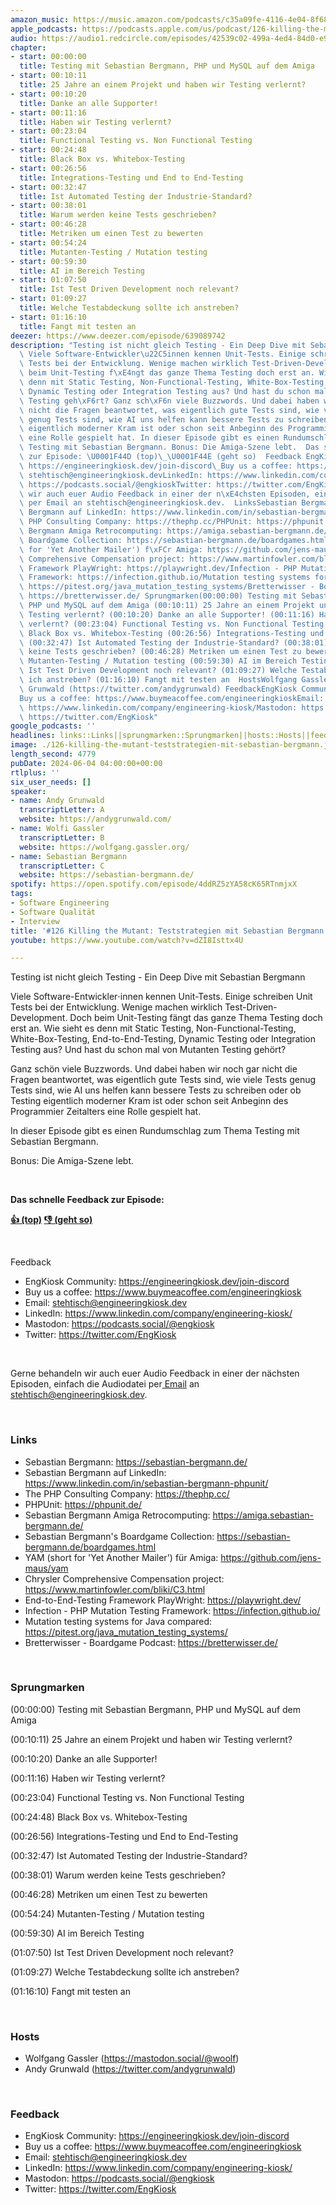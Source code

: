 ```yaml
---
amazon_music: https://music.amazon.com/podcasts/c35a09fe-4116-4e04-8f68-77d61b112e46/episodes/3e31d20a-6996-4e5a-8b83-b2e5bce69009/engineering-kiosk-126-killing-the-mutant-teststrategien-mit-sebastian-bergmann
apple_podcasts: https://podcasts.apple.com/us/podcast/126-killing-the-mutant-teststrategien-mit-sebastian/id1603082924?i=1000657748026&uo=4
audio: https://audio1.redcircle.com/episodes/42539c02-499a-4ed4-84d0-e992116f9a2b/stream.mp3
chapter:
- start: 00:00:00
  title: Testing mit Sebastian Bergmann, PHP und MySQL auf dem Amiga
- start: 00:10:11
  title: 25 Jahre an einem Projekt und haben wir Testing verlernt?
- start: 00:10:20
  title: Danke an alle Supporter!
- start: 00:11:16
  title: Haben wir Testing verlernt?
- start: 00:23:04
  title: Functional Testing vs. Non Functional Testing
- start: 00:24:48
  title: Black Box vs. Whitebox-Testing
- start: 00:26:56
  title: Integrations-Testing und End to End-Testing
- start: 00:32:47
  title: Ist Automated Testing der Industrie-Standard?
- start: 00:38:01
  title: Warum werden keine Tests geschrieben?
- start: 00:46:28
  title: Metriken um einen Test zu bewerten
- start: 00:54:24
  title: Mutanten-Testing / Mutation testing
- start: 00:59:30
  title: AI im Bereich Testing
- start: 01:07:50
  title: Ist Test Driven Development noch relevant?
- start: 01:09:27
  title: Welche Testabdeckung sollte ich anstreben?
- start: 01:16:10
  title: Fangt mit testen an
deezer: https://www.deezer.com/episode/639089742
description: "Testing ist nicht gleich Testing - Ein Deep Dive mit Sebastian Bergmann\
  \ Viele Software-Entwickler\u22C5innen kennen Unit-Tests. Einige schreiben Unit\
  \ Tests bei der Entwicklung. Wenige machen wirklich Test-Driven-Development. Doch\
  \ beim Unit-Testing f\xE4ngt das ganze Thema Testing doch erst an. Wie sieht es\
  \ denn mit Static Testing, Non-Functional-Testing, White-Box-Testing, End-to-End-Testing,\
  \ Dynamic Testing oder Integration Testing aus? Und hast du schon mal von Mutanten\
  \ Testing geh\xF6rt? Ganz sch\xF6n viele Buzzwords. Und dabei haben wir noch gar\
  \ nicht die Fragen beantwortet, was eigentlich gute Tests sind, wie viele Tests\
  \ genug Tests sind, wie AI uns helfen kann bessere Tests zu schreiben oder ob Testing\
  \ eigentlich moderner Kram ist oder schon seit Anbeginn des Programmier Zeitalters\
  \ eine Rolle gespielt hat. In dieser Episode gibt es einen Rundumschlag zum Thema\
  \ Testing mit Sebastian Bergmann. Bonus: Die Amiga-Szene lebt.  Das schnelle Feedback\
  \ zur Episode: \U0001F44D (top)\_\U0001F44E (geht so)  Feedback EngKiosk Community:\
  \ https://engineeringkiosk.dev/join-discord\_Buy us a coffee: https://www.buymeacoffee.com/engineeringkioskEmail:\
  \ stehtisch@engineeringkiosk.devLinkedIn: https://www.linkedin.com/company/engineering-kiosk/Mastodon:\
  \ https://podcasts.social/@engkioskTwitter: https://twitter.com/EngKiosk Gerne behandeln\
  \ wir auch euer Audio Feedback in einer der n\xE4chsten Episoden, einfach die Audiodatei\
  \ per Email an stehtisch@engineeringkiosk.dev.  LinksSebastian Bergmann: https://sebastian-bergmann.de/Sebastian\
  \ Bergmann auf LinkedIn: https://www.linkedin.com/in/sebastian-bergmann-phpunit/The\
  \ PHP Consulting Company: https://thephp.cc/PHPUnit: https://phpunit.de/Sebastian\
  \ Bergmann Amiga Retrocomputing: https://amiga.sebastian-bergmann.de/Sebastian Bergmann's\
  \ Boardgame Collection: https://sebastian-bergmann.de/boardgames.htmlYAM (short\
  \ for 'Yet Another Mailer') f\xFCr Amiga: https://github.com/jens-maus/yamChrysler\
  \ Comprehensive Compensation project: https://www.martinfowler.com/bliki/C3.htmlEnd-to-End-Testing\
  \ Framework PlayWright: https://playwright.dev/Infection - PHP Mutation Testing\
  \ Framework: https://infection.github.io/Mutation testing systems for Java compared:\
  \ https://pitest.org/java_mutation_testing_systems/Bretterwisser - Boardgame Podcast:\
  \ https://bretterwisser.de/ Sprungmarken(00:00:00) Testing mit Sebastian Bergmann,\
  \ PHP und MySQL auf dem Amiga (00:10:11) 25 Jahre an einem Projekt und haben wir\
  \ Testing verlernt? (00:10:20) Danke an alle Supporter! (00:11:16) Haben wir Testing\
  \ verlernt? (00:23:04) Functional Testing vs. Non Functional Testing (00:24:48)\
  \ Black Box vs. Whitebox-Testing (00:26:56) Integrations-Testing und End to End-Testing\
  \ (00:32:47) Ist Automated Testing der Industrie-Standard? (00:38:01) Warum werden\
  \ keine Tests geschrieben? (00:46:28) Metriken um einen Test zu bewerten (00:54:24)\
  \ Mutanten-Testing / Mutation testing (00:59:30) AI im Bereich Testing (01:07:50)\
  \ Ist Test Driven Development noch relevant? (01:09:27) Welche Testabdeckung sollte\
  \ ich anstreben? (01:16:10) Fangt mit testen an  HostsWolfgang Gassler (https://mastodon.social/@woolf)Andy\
  \ Grunwald (https://twitter.com/andygrunwald) FeedbackEngKiosk Community: https://engineeringkiosk.dev/join-discord\_\
  Buy us a coffee: https://www.buymeacoffee.com/engineeringkioskEmail: stehtisch@engineeringkiosk.devLinkedIn:\
  \ https://www.linkedin.com/company/engineering-kiosk/Mastodon: https://podcasts.social/@engkioskTwitter:\
  \ https://twitter.com/EngKiosk"
google_podcasts: ''
headlines: links::Links||sprungmarken::Sprungmarken||hosts::Hosts||feedback::Feedback
image: ./126-killing-the-mutant-teststrategien-mit-sebastian-bergmann.jpg
length_second: 4779
pubDate: 2024-06-04 04:00:00+00:00
rtlplus: ''
six_user_needs: []
speaker:
- name: Andy Grunwald
  transcriptLetter: A
  website: https://andygrunwald.com/
- name: Wolfi Gassler
  transcriptLetter: B
  website: https://wolfgang.gassler.org/
- name: Sebastian Bergmann
  transcriptLetter: C
  website: https://sebastian-bergmann.de/
spotify: https://open.spotify.com/episode/4ddRZ5zYA58cK65RTnmjxX
tags:
- Software Engineering
- Software Qualität
- Interview
title: '#126 Killing the Mutant: Teststrategien mit Sebastian Bergmann'
youtube: https://www.youtube.com/watch?v=dZI8Isttx4U

---
```

<p>Testing ist nicht gleich Testing - Ein Deep Dive mit Sebastian Bergmann</p><p>Viele Software-Entwickler⋅innen kennen Unit-Tests. Einige schreiben Unit Tests bei der Entwicklung. Wenige machen wirklich Test-Driven-Development. Doch beim Unit-Testing fängt das ganze Thema Testing doch erst an. Wie sieht es denn mit Static Testing, Non-Functional-Testing, White-Box-Testing, End-to-End-Testing, Dynamic Testing oder Integration Testing aus? Und hast du schon mal von Mutanten Testing gehört?</p><p>Ganz schön viele Buzzwords. Und dabei haben wir noch gar nicht die Fragen beantwortet, was eigentlich gute Tests sind, wie viele Tests genug Tests sind, wie AI uns helfen kann bessere Tests zu schreiben oder ob Testing eigentlich moderner Kram ist oder schon seit Anbeginn des Programmier Zeitalters eine Rolle gespielt hat.</p><p>In dieser Episode gibt es einen Rundumschlag zum Thema Testing mit Sebastian Bergmann.</p><p>Bonus: Die Amiga-Szene lebt.</p><p><br></p><p><strong>Das schnelle Feedback zur Episode:</strong></p><p><a href="https://api.openpodcast.dev/feedback/126/upvote" rel="nofollow"><strong>👍 (top)</strong></a><strong> </strong><a href="https://api.openpodcast.dev/feedback/126/downvote" rel="nofollow"><strong>👎 (geht so)</strong></a></p><p><br></p><p>Feedback</p><ul><li>EngKiosk Community: <a href="https://engineeringkiosk.dev/join-discord">https://engineeringkiosk.dev/join-discord</a> </li><li>Buy us a coffee: <a href="https://www.buymeacoffee.com/engineeringkiosk" rel="nofollow">https://www.buymeacoffee.com/engineeringkiosk</a></li><li>Email: <a href="mailto:stehtisch@engineeringkiosk.dev" rel="nofollow">stehtisch@engineeringkiosk.dev</a></li><li>LinkedIn: <a href="https://www.linkedin.com/company/engineering-kiosk/" rel="nofollow">https://www.linkedin.com/company/engineering-kiosk/</a></li><li>Mastodon: <a href="https://podcasts.social/@engkiosk" rel="nofollow">https://podcasts.social/@engkiosk</a></li><li>Twitter: <a href="https://twitter.com/EngKiosk" rel="nofollow">https://twitter.com/EngKiosk</a></li></ul><p><br></p><p>Gerne behandeln wir auch euer Audio Feedback in einer der nächsten Episoden, einfach die Audiodatei per<a href="https://engineeringkiosk.dev/kontakt/"> Email</a> an <a href="mailto:stehtisch@engineeringkiosk.dev" rel="nofollow">stehtisch@engineeringkiosk.dev</a>.</p><p><br></p><h3 id="links">Links</h3><ul><li>Sebastian Bergmann: <a href="https://sebastian-bergmann.de/" rel="nofollow">https://sebastian-bergmann.de/</a></li><li>Sebastian Bergmann auf LinkedIn: <a href="https://www.linkedin.com/in/sebastian-bergmann-phpunit/" rel="nofollow">https://www.linkedin.com/in/sebastian-bergmann-phpunit/</a></li><li>The PHP Consulting Company: <a href="https://thephp.cc/" rel="nofollow">https://thephp.cc/</a></li><li>PHPUnit: <a href="https://phpunit.de/" rel="nofollow">https://phpunit.de/</a></li><li>Sebastian Bergmann Amiga Retrocomputing: <a href="https://amiga.sebastian-bergmann.de/" rel="nofollow">https://amiga.sebastian-bergmann.de/</a></li><li>Sebastian Bergmann&#39;s Boardgame Collection: <a href="https://sebastian-bergmann.de/boardgames.html" rel="nofollow">https://sebastian-bergmann.de/boardgames.html</a></li><li>YAM (short for &#39;Yet Another Mailer&#39;) für Amiga: <a href="https://github.com/jens-maus/yam" rel="nofollow">https://github.com/jens-maus/yam</a></li><li>Chrysler Comprehensive Compensation project: <a href="https://www.martinfowler.com/bliki/C3.html" rel="nofollow">https://www.martinfowler.com/bliki/C3.html</a></li><li>End-to-End-Testing Framework PlayWright: <a href="https://playwright.dev/" rel="nofollow">https://playwright.dev/</a></li><li>Infection - PHP Mutation Testing Framework: <a href="https://infection.github.io/" rel="nofollow">https://infection.github.io/</a></li><li>Mutation testing systems for Java compared: <a href="https://pitest.org/java_mutation_testing_systems/" rel="nofollow">https://pitest.org/java_mutation_testing_systems/</a></li><li>Bretterwisser - Boardgame Podcast: <a href="https://bretterwisser.de/" rel="nofollow">https://bretterwisser.de/</a></li></ul><p><br></p><h3 id="sprungmarken">Sprungmarken</h3><p>(00:00:00) Testing mit Sebastian Bergmann, PHP und MySQL auf dem Amiga</p><p>(00:10:11) 25 Jahre an einem Projekt und haben wir Testing verlernt?</p><p>(00:10:20) Danke an alle Supporter!</p><p>(00:11:16) Haben wir Testing verlernt?</p><p>(00:23:04) Functional Testing vs. Non Functional Testing</p><p>(00:24:48) Black Box vs. Whitebox-Testing</p><p>(00:26:56) Integrations-Testing und End to End-Testing</p><p>(00:32:47) Ist Automated Testing der Industrie-Standard?</p><p>(00:38:01) Warum werden keine Tests geschrieben?</p><p>(00:46:28) Metriken um einen Test zu bewerten</p><p>(00:54:24) Mutanten-Testing / Mutation testing</p><p>(00:59:30) AI im Bereich Testing</p><p>(01:07:50) Ist Test Driven Development noch relevant?</p><p>(01:09:27) Welche Testabdeckung sollte ich anstreben?</p><p>(01:16:10) Fangt mit testen an</p><p><br></p><h3 id="hosts">Hosts</h3><ul><li>Wolfgang Gassler (<a href="https://mastodon.social/@woolf" rel="nofollow">https://mastodon.social/@woolf</a>)</li><li>Andy Grunwald (<a href="https://twitter.com/andygrunwald" rel="nofollow">https://twitter.com/andygrunwald</a>)</li></ul><p><br></p><h3 id="feedback">Feedback</h3><ul><li>EngKiosk Community: <a href="https://engineeringkiosk.dev/join-discord">https://engineeringkiosk.dev/join-discord</a> </li><li>Buy us a coffee: <a href="https://www.buymeacoffee.com/engineeringkiosk" rel="nofollow">https://www.buymeacoffee.com/engineeringkiosk</a></li><li>Email: <a href="mailto:stehtisch@engineeringkiosk.dev" rel="nofollow">stehtisch@engineeringkiosk.dev</a></li><li>LinkedIn: <a href="https://www.linkedin.com/company/engineering-kiosk/" rel="nofollow">https://www.linkedin.com/company/engineering-kiosk/</a></li><li>Mastodon: <a href="https://podcasts.social/@engkiosk" rel="nofollow">https://podcasts.social/@engkiosk</a></li><li>Twitter: <a href="https://twitter.com/EngKiosk" rel="nofollow">https://twitter.com/EngKiosk</a></li></ul>